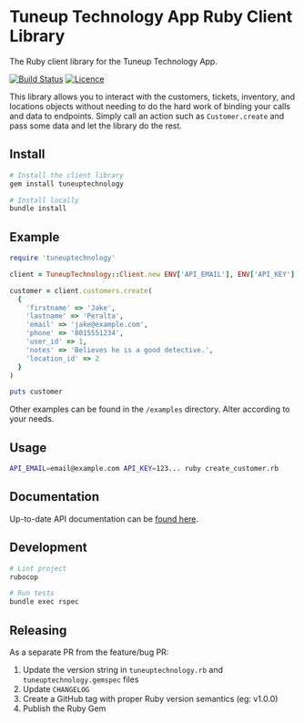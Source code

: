# Tuneup Technology App Ruby Client Library

The Ruby client library for the Tuneup Technology App.

[![Build Status](https://github.com/tuneuptechnology/tuneuptechnology-ruby/workflows/build/badge.svg)](https://github.com/tuneuptechnology/tuneuptechnology-ruby/actions)
[![Licence](https://img.shields.io/github/license/tuneuptechnology/tuneuptechnology-ruby)](LICENSE)

This library allows you to interact with the customers, tickets, inventory, and locations objects without needing to do the hard work of binding your calls and data to endpoints. Simply call an action such as `Customer.create` and pass some data and let the library do the rest.

## Install

```bash
# Install the client library
gem install tuneuptechnology

# Install locally
bundle install
```

## Example

```ruby
require 'tuneuptechnology'

client = TuneupTechnology::Client.new ENV['API_EMAIL'], ENV['API_KEY']

customer = client.customers.create(
  {
    'firstname' => 'Jake',
    'lastname' => 'Peralta',
    'email' => 'jake@example.com',
    'phone' => '8015551234',
    'user_id' => 1,
    'notes' => 'Believes he is a good detective.',
    'location_id' => 2
  }
)

puts customer
```

Other examples can be found in the `/examples` directory. Alter according to your needs.

## Usage

```bash
API_EMAIL=email@example.com API_KEY=123... ruby create_customer.rb
```

## Documentation

Up-to-date API documentation can be [found here](https://app.tuneuptechnology.com/docs/api).

## Development

```bash
# Lint project
rubocop

# Run tests
bundle exec rspec
```

## Releasing

As a separate PR from the feature/bug PR:

1. Update the version string in `tuneuptechnology.rb` and `tuneuptechnology.gemspec` files
1. Update `CHANGELOG`
1. Create a GitHub tag with proper Ruby version semantics (eg: v1.0.0)
1. Publish the Ruby Gem
